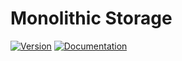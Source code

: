 # Monolithic Storage

[![Version](https://img.shields.io/crates/v/prototty_monolithic_storage.svg)](https://crates.io/crates/prototty_monolithic_storage)
[![Documentation](https://docs.rs/prototty_monolithic_storage/badge.svg)](https://docs.rs/prototty_monolithic_storage)

